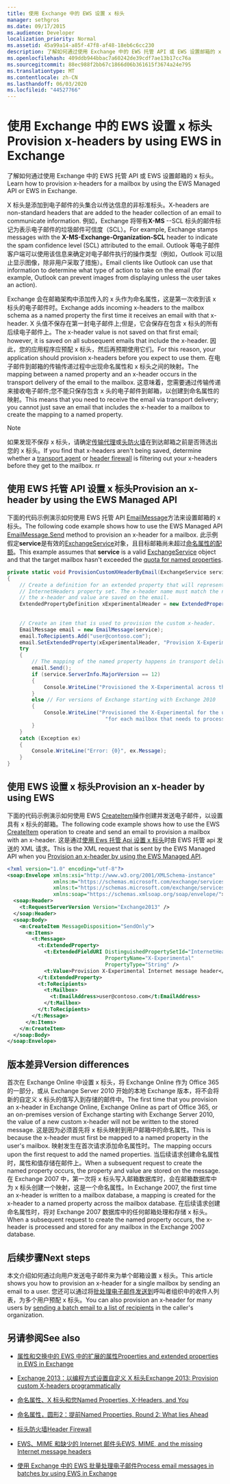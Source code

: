 ```yaml
---
title: 使用 Exchange 中的 EWS 设置 x 标头
manager: sethgros
ms.date: 09/17/2015
ms.audience: Developer
localization_priority: Normal
ms.assetid: 45a99a14-a85f-47f8-af48-18eb6c6cc230
description: 了解如何通过使用 Exchange 中的 EWS 托管 API 或 EWS 设置邮箱的 x 标头。
ms.openlocfilehash: 409ddb944bbac7a60242de39cdf7ae13b17cc76a
ms.sourcegitcommit: 88ec988f2bb67c1866d06b361615f3674a24e795
ms.translationtype: MT
ms.contentlocale: zh-CN
ms.lasthandoff: 06/03/2020
ms.locfileid: "44527766"
---
```

# <a name="provision-x-headers-by-using-ews-in-exchange"></a><span data-ttu-id="b16c9-103">使用 Exchange 中的 EWS 设置 x 标头</span><span class="sxs-lookup"><span data-stu-id="b16c9-103">Provision x-headers by using EWS in Exchange</span></span>

<span data-ttu-id="b16c9-104">了解如何通过使用 Exchange 中的 EWS 托管 API 或 EWS 设置邮箱的 x 标头。</span><span class="sxs-lookup"><span data-stu-id="b16c9-104">Learn how to provision x-headers for a mailbox by using the EWS Managed API or EWS in Exchange.</span></span>
  
<span data-ttu-id="b16c9-105">X 标头是添加到电子邮件的头集合以传达信息的非标准标头。</span><span class="sxs-lookup"><span data-stu-id="b16c9-105">X-headers are non-standard headers that are added to the header collection of an email to communicate information.</span></span> <span data-ttu-id="b16c9-106">例如，Exchange 将带有**X-MS** --SCL 标头的邮件标记为表示电子邮件的垃圾邮件可信度（SCL）。</span><span class="sxs-lookup"><span data-stu-id="b16c9-106">For example, Exchange stamps messages with the **X-MS-Exchange-Organization-SCL** header to indicate the spam confidence level (SCL) attributed to the email.</span></span> <span data-ttu-id="b16c9-107">Outlook 等电子邮件客户端可以使用该信息来确定对电子邮件执行的操作类型（例如，Outlook 可以阻止显示图像，除非用户采取了措施）。</span><span class="sxs-lookup"><span data-stu-id="b16c9-107">Email clients like Outlook can use that information to determine what type of action to take on the email (for example, Outlook can prevent images from displaying unless the user takes an action).</span></span> 
  
<span data-ttu-id="b16c9-108">Exchange 会在邮箱架构中添加传入的 x 头作为命名属性，这是第一次收到该 x 标头的电子邮件时。</span><span class="sxs-lookup"><span data-stu-id="b16c9-108">Exchange adds incoming x-headers to the mailbox schema as a named property the first time it receives an email with that x-header.</span></span> <span data-ttu-id="b16c9-109">X 头值不保存在第一封电子邮件上;但是，它会保存在包含 x 标头的所有后续电子邮件上。</span><span class="sxs-lookup"><span data-stu-id="b16c9-109">The x-header value is not saved on that first email; however, it is saved on all subsequent emails that include the x-header.</span></span> <span data-ttu-id="b16c9-110">因此，您的应用程序应预配 x 标头，然后再预期使用它们。</span><span class="sxs-lookup"><span data-stu-id="b16c9-110">For this reason, your application should provision x-headers before you expect to use them.</span></span> <span data-ttu-id="b16c9-111">在电子邮件到邮箱的传输传递过程中出现命名属性和 x 标头之间的映射。</span><span class="sxs-lookup"><span data-stu-id="b16c9-111">The mapping between a named property and an x-header occurs in the transport delivery of the email to the mailbox.</span></span> <span data-ttu-id="b16c9-112">这意味着，您需要通过传输传递来接收电子邮件;您不能只保存包含 x 头的电子邮件到邮箱，以创建到命名属性的映射。</span><span class="sxs-lookup"><span data-stu-id="b16c9-112">This means that you need to receive the email via transport delivery; you cannot just save an email that includes the x-header to a mailbox to create the mapping to a named property.</span></span>
  
> [!NOTE]
> <span data-ttu-id="b16c9-113">如果发现不保存 x 标头，请确定[传输代理](https://code.msdn.microsoft.com/Exchange-2013-Build-an-32f62f5a)或[头防火墙](https://technet.microsoft.com/library/bb232136%28v=exchg.150%29.aspx)在到达邮箱之前是否筛选出您的 x 标头。</span><span class="sxs-lookup"><span data-stu-id="b16c9-113">If you find that x-headers aren't being saved, determine whether a [transport agent](https://code.msdn.microsoft.com/Exchange-2013-Build-an-32f62f5a) or [header firewall](https://technet.microsoft.com/library/bb232136%28v=exchg.150%29.aspx) is filtering out your x-headers before they get to the mailbox.</span></span> <span data-ttu-id="b16c9-114">r</span><span class="sxs-lookup"><span data-stu-id="b16c9-114">r</span></span>
  
## <a name="provision-an-x-header-by-using-the-ews-managed-api"></a><span data-ttu-id="b16c9-115">使用 EWS 托管 API 设置 x 标头</span><span class="sxs-lookup"><span data-stu-id="b16c9-115">Provision an x-header by using the EWS Managed API</span></span>
<span data-ttu-id="b16c9-116"><a name="bk_example1"> </a></span><span class="sxs-lookup"><span data-stu-id="b16c9-116"><a name="bk_example1"> </a></span></span>

<span data-ttu-id="b16c9-117">下面的代码示例演示如何使用 EWS 托管 API [EmailMessage](https://msdn.microsoft.com/library/office/microsoft.exchange.webservices.data.emailmessage.send%28v=exchg.80%29.aspx)方法来设置邮箱的 x 标头。</span><span class="sxs-lookup"><span data-stu-id="b16c9-117">The following code example shows how to use the EWS Managed API [EmailMessage.Send](https://msdn.microsoft.com/library/office/microsoft.exchange.webservices.data.emailmessage.send%28v=exchg.80%29.aspx) method to provision an x-header for a mailbox.</span></span> <span data-ttu-id="b16c9-118">此示例假定**service**是有效的[ExchangeService](https://msdn.microsoft.com/library/microsoft.exchange.webservices.data.exchangeservice%28v=exchg.80%29.aspx)对象，且目标邮箱尚未超过[命名属性的配额](https://technet.microsoft.com/library/bb851492%28v=EXCHG.80%29.aspx)。</span><span class="sxs-lookup"><span data-stu-id="b16c9-118">This example assumes that **service** is a valid [ExchangeService](https://msdn.microsoft.com/library/microsoft.exchange.webservices.data.exchangeservice%28v=exchg.80%29.aspx) object and that the target mailbox hasn't exceeded the [quota for named properties](https://technet.microsoft.com/library/bb851492%28v=EXCHG.80%29.aspx).</span></span>
  
```cs
private static void ProvisionCustomXHeaderByEmail(ExchangeService service)
{
    // Create a definition for an extended property that will represent a custom x-header. X-headers must be created in the
    // InternetHeaders property set. The x-header name must match the name of the x-header sent in the subsequent emails so
    // the x-header and value are saved on the email.
    ExtendedPropertyDefinition xExperimentalHeader = new ExtendedPropertyDefinition(DefaultExtendedPropertySet.InternetHeaders,
                                                                                            "X-Experimental",
                                                                                            MapiPropertyType.String);
    // Create an item that is used to provision the custom x-header.
    EmailMessage email = new EmailMessage(service);
    email.ToRecipients.Add("user@contoso.com");
    email.SetExtendedProperty(xExperimentalHeader, "Provision X-Experimental Internet message header");
    try
    {
        // The mapping of the named property happens in transport delivery.
        email.Send();
        if (service.ServerInfo.MajorVersion == 12)
        {
            Console.WriteLine("Provisioned the X-Experimental across the mailbox database that hosts the user's mailbox.");
        }
        else // For versions of Exchange starting with Exchange 2010
        {
            Console.WriteLine("Provisioned the X-Experimental for the user's mailbox. You will need to run this " +
                                "for each mailbox that needs to process this x-header.");
        }
    }
    catch (Exception ex)
    {
        Console.WriteLine("Error: {0}", ex.Message);
    }
}
```

## <a name="provision-an-x-header-by-using-ews"></a><span data-ttu-id="b16c9-119">使用 EWS 设置 x 标头</span><span class="sxs-lookup"><span data-stu-id="b16c9-119">Provision an x-header by using EWS</span></span>
<span data-ttu-id="b16c9-120"><a name="bk_example1"> </a></span><span class="sxs-lookup"><span data-stu-id="b16c9-120"><a name="bk_example1"> </a></span></span>

<span data-ttu-id="b16c9-121">下面的代码示例演示如何使用 EWS [CreateItem](https://msdn.microsoft.com/library/78a52120-f1d0-4ed7-8748-436e554f75b6%28Office.15%29.aspx)操作创建并发送电子邮件，以设置具有 x 标头的邮箱。</span><span class="sxs-lookup"><span data-stu-id="b16c9-121">The following code example shows how to use the EWS [CreateItem](https://msdn.microsoft.com/library/78a52120-f1d0-4ed7-8748-436e554f75b6%28Office.15%29.aspx) operation to create and send an email to provision a mailbox with an x-header.</span></span> <span data-ttu-id="b16c9-122">这是通过[使用 Ews 托管 Api 设置 x 标头](#bk_example1)时由 EWS 托管 api 发送的 XML 请求。</span><span class="sxs-lookup"><span data-stu-id="b16c9-122">This is the XML request that is sent by the EWS Managed API when you [Provision an x-header by using the EWS Managed API](#bk_example1).</span></span>
  
```XML
<?xml version="1.0" encoding="utf-8"?>
<soap:Envelope xmlns:xsi="http://www.w3.org/2001/XMLSchema-instance"
               xmlns:m="https://schemas.microsoft.com/exchange/services/2006/messages"
               xmlns:t="https://schemas.microsoft.com/exchange/services/2006/types"
               xmlns:soap="https://schemas.xmlsoap.org/soap/envelope/">
  <soap:Header>
    <t:RequestServerVersion Version="Exchange2013" />
  </soap:Header>
  <soap:Body>
    <m:CreateItem MessageDisposition="SendOnly">
      <m:Items>
        <t:Message>
          <t:ExtendedProperty>
            <t:ExtendedFieldURI DistinguishedPropertySetId="InternetHeaders"
                                PropertyName="X-Experimental"
                                PropertyType="String" />
            <t:Value>Provision X-Experimental Internet message header</t:Value>
          </t:ExtendedProperty>
          <t:ToRecipients>
            <t:Mailbox>
              <t:EmailAddress>user@contoso.com</t:EmailAddress>
            </t:Mailbox>
          </t:ToRecipients>
        </t:Message>
      </m:Items>
    </m:CreateItem>
  </soap:Body>
</soap:Envelope>

```

## <a name="version-differences"></a><span data-ttu-id="b16c9-123">版本差异</span><span class="sxs-lookup"><span data-stu-id="b16c9-123">Version differences</span></span>
<span data-ttu-id="b16c9-124"><a name="bk_example1"> </a></span><span class="sxs-lookup"><span data-stu-id="b16c9-124"><a name="bk_example1"> </a></span></span>

<span data-ttu-id="b16c9-125">首次在 Exchange Online 中设置 x 标头，将 Exchange Online 作为 Office 365 的一部分，或从 Exchange Server 2010 开始的本地 Exchange 版本，将不会将新的自定义 x 标头的值写入到存储的邮件中。</span><span class="sxs-lookup"><span data-stu-id="b16c9-125">The first time that you provision an x-header in Exchange Online, Exchange Online as part of Office 365, or an on-premises version of Exchange starting with Exchange Server 2010, the value of a new custom x-header will not be written to the stored message.</span></span> <span data-ttu-id="b16c9-126">这是因为必须首先将 x 标头映射到用户邮箱中的命名属性。</span><span class="sxs-lookup"><span data-stu-id="b16c9-126">This is because the x-header must first be mapped to a named property in the user's mailbox.</span></span> <span data-ttu-id="b16c9-127">映射发生在首次请求添加命名属性时。</span><span class="sxs-lookup"><span data-stu-id="b16c9-127">The mapping occurs upon the first request to add the named properties.</span></span> <span data-ttu-id="b16c9-128">当后续请求创建命名属性时，属性和值存储在邮件上。</span><span class="sxs-lookup"><span data-stu-id="b16c9-128">When a subsequent request to create the named property occurs, the property and value are stored on the message.</span></span> <span data-ttu-id="b16c9-129">在 Exchange 2007 中，第一次将 x 标头写入邮箱数据库时，会在邮箱数据库中为 x 标头创建一个映射，这是一个命名属性。</span><span class="sxs-lookup"><span data-stu-id="b16c9-129">In Exchange 2007, the first time an x-header is written to a mailbox database, a mapping is created for the x-header to a named property across the mailbox database.</span></span> <span data-ttu-id="b16c9-130">在后续请求创建命名属性时，将对 Exchange 2007 数据库中的任何邮箱处理和存储 x 标头。</span><span class="sxs-lookup"><span data-stu-id="b16c9-130">When a subsequent request to create the named property occurs, the x-header is processed and stored for any mailbox in the Exchange 2007 database.</span></span>
  
## <a name="next-steps"></a><span data-ttu-id="b16c9-131">后续步骤</span><span class="sxs-lookup"><span data-stu-id="b16c9-131">Next steps</span></span>
<span data-ttu-id="b16c9-132"><a name="bk_example1"> </a></span><span class="sxs-lookup"><span data-stu-id="b16c9-132"><a name="bk_example1"> </a></span></span>

<span data-ttu-id="b16c9-133">本文介绍如何通过向用户发送电子邮件来为单个邮箱设置 x 标头。</span><span class="sxs-lookup"><span data-stu-id="b16c9-133">This article shows you how to provision an x-header for a single mailbox by sending an email to a user.</span></span> <span data-ttu-id="b16c9-134">您还可以通过将[批处理电子邮件发送到](how-to-process-email-messages-in-batches-by-using-ews-in-exchange.md)呼叫者组织中的收件人列表，为多个用户预配 x 标头。</span><span class="sxs-lookup"><span data-stu-id="b16c9-134">You can also provision an x-header for many users by [sending a batch email to a list of recipients](how-to-process-email-messages-in-batches-by-using-ews-in-exchange.md) in the caller's organization.</span></span> 
  
## <a name="see-also"></a><span data-ttu-id="b16c9-135">另请参阅</span><span class="sxs-lookup"><span data-stu-id="b16c9-135">See also</span></span>


- [<span data-ttu-id="b16c9-136">属性和交换中的 EWS 中的扩展的属性</span><span class="sxs-lookup"><span data-stu-id="b16c9-136">Properties and extended properties in EWS in Exchange</span></span>](properties-and-extended-properties-in-ews-in-exchange.md)
    
- [<span data-ttu-id="b16c9-137">Exchange 2013：以编程方式设置自定义 X 标头</span><span class="sxs-lookup"><span data-stu-id="b16c9-137">Exchange 2013: Provision custom X-headers programmatically</span></span>](https://code.msdn.microsoft.com/exchange/Exchange-2013-Provision-d4ef5719)
    
- [<span data-ttu-id="b16c9-138">命名属性、X 标头和您</span><span class="sxs-lookup"><span data-stu-id="b16c9-138">Named Properties, X-Headers, and You</span></span>](https://blogs.technet.com/b/exchange/archive/2009/04/06/3407221.aspx)
    
- [<span data-ttu-id="b16c9-139">命名属性，圆形2：提前</span><span class="sxs-lookup"><span data-stu-id="b16c9-139">Named Properties, Round 2: What lies Ahead</span></span>](https://blogs.technet.com/b/exchange/archive/2009/06/12/3407672.aspx)
    
- [<span data-ttu-id="b16c9-140">标头防火墙</span><span class="sxs-lookup"><span data-stu-id="b16c9-140">Header Firewall</span></span>](https://technet.microsoft.com/library/bb232136%28v=exchg.150%29.aspx)
    
- [<span data-ttu-id="b16c9-141">EWS、MIME 和缺少的 Internet 邮件头</span><span class="sxs-lookup"><span data-stu-id="b16c9-141">EWS, MIME, and the missing Internet message headers</span></span>](https://msdn.microsoft.com/library/office/hh545614%28v=exchg.140%29.aspx)
    
- [<span data-ttu-id="b16c9-142">使用 Exchange 中的 EWS 批量处理电子邮件</span><span class="sxs-lookup"><span data-stu-id="b16c9-142">Process email messages in batches by using EWS in Exchange</span></span>](how-to-process-email-messages-in-batches-by-using-ews-in-exchange.md)
    

